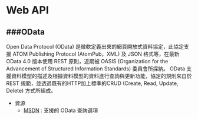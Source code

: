 # Web API
###OData
---
Open Data Protocol (OData) 是微軟定義出來的網頁開放式資料協定，此協定支援 ATOM Publishing Protocol (AtomPub，XML) 及 JSON 格式等，在最新 OData 4.0 版本使用 REST 原則，近期被 OASIS (Organization for the Advancement of Structured Information Standards) 委員會所採納。 OData 支援資料模型的描述及根據資料模型的資料進行查詢與更新功能，協定的規則來自於 REST 規範，並透過既有的HTTP加上標準的CRUD (Create, Read, Update, Delete) 方式所組成。

* 資源
  * [MSDN](https://msdn.microsoft.com/library/azure/gg312156.aspx) : 支援的 OData 查詢選項

